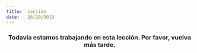 ```yaml
---
title:  Lección
date:   26/10/2019
---
```


### <center>Todavía estamos trabajando en esta lección. Por favor, vuelva más tarde.</center>